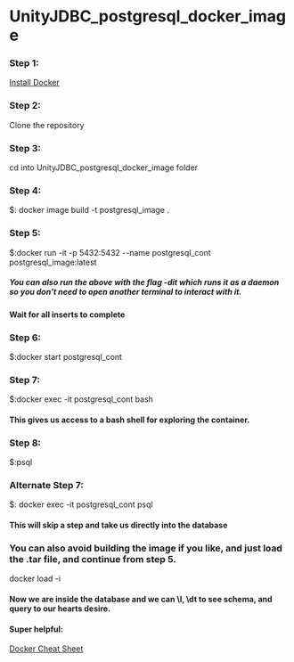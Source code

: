# UnityJDBC_postgresql_docker_image

### Step 1:
[Install Docker](https://docs.docker.com/install/)

### Step 2:
Clone the repository
### Step 3:
cd into UnityJDBC_postgresql_docker_image folder
### Step 4:
$: docker image build -t postgresql_image .
### Step 5:
$:docker run -it -p 5432:5432 --name postgresql_cont postgresql_image:latest

##### You can also run the above with the flag -dit which runs it as a daemon so you don't need to open another terminal to interact with it.
#### Wait for all inserts to complete 
### Step 6:
$:docker start postgresql_cont
### Step 7:
$:docker exec -it postgresql_cont bash
#### This gives us access to a bash shell for exploring the container.
### Step 8:
$:psql
### Alternate Step 7:
$: docker exec -it postgresql_cont psql
#### This will skip a step and take us directly into the database 

### You can also avoid building the image if you like, and just load the .tar file, and continue from step 5.
docker load -i <path to image tar file>

#### Now we are inside the database and we can \l, \dt to see schema, and query to our hearts desire.

#### Super helpful:
[Docker Cheat Sheet](https://www.docker.com/sites/default/files/Docker_CheatSheet_08.09.2016_0.pdf)


